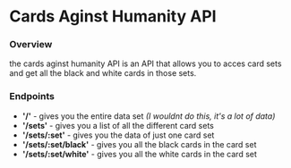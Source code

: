 # Cards Aginst Humanity API
### Overview
the cards aginst humanity API is an API that allows you to acces card sets and get all the black and white cards in those sets.
### Endpoints
* __'/'__ - gives you the entire data set _(I wouldnt do this, it's a lot of data)_
* __'/sets'__ - gives you a list of all the different card sets
* __'/sets/:set'__ - gives you the data of just one card set
* __'/sets/:set/black'__ - gives you all the black cards in the card set
* __'/sets/:set/white'__ - gives you all the white cards in the card set
